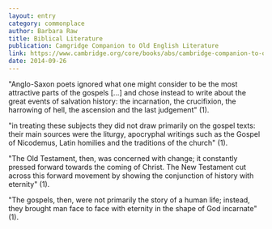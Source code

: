 ```yaml
---
layout: entry
category: commonplace
author: Barbara Raw
title: Biblical Literature
publication: Camgridge Companion to Old English Literature
link: https://www.cambridge.org/core/books/abs/cambridge-companion-to-old-english-literature/biblical-literature/1B455642620323AC0602219E5CCF456F
date: 2014-09-26
---
```


"Anglo-Saxon poets ignored what one might consider to be the most attractive parts of the gospels [...] and chose instead to write about the great events of salvation history: the incarnation, the crucifixion, the harrowing of hell, the ascension and the last judgement" (1). 

"in treating these subjects they did not draw primarily on the gospel texts: their main sources were the liturgy, apocryphal writings such as the Gospel of Nicodemus, Latin homilies and the traditions of the church" (1).

"The Old Testament, then, was concerned with change; it constantly pressed forward towards the coming of Christ. The New Testament cut across this forward movement by showing the conjunction of history with eternity" (1).

"The gospels, then, were not primarily the story of a human life; instead, they brought man face to face with eternity in the shape of God incarnate" (1).


